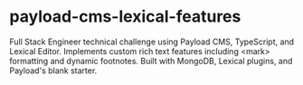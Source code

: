 # payload-cms-lexical-features
Full Stack Engineer technical challenge using Payload CMS, TypeScript, and Lexical Editor. Implements custom rich text features including &lt;mark> formatting and dynamic footnotes. Built with MongoDB, Lexical plugins, and Payload's blank starter.
